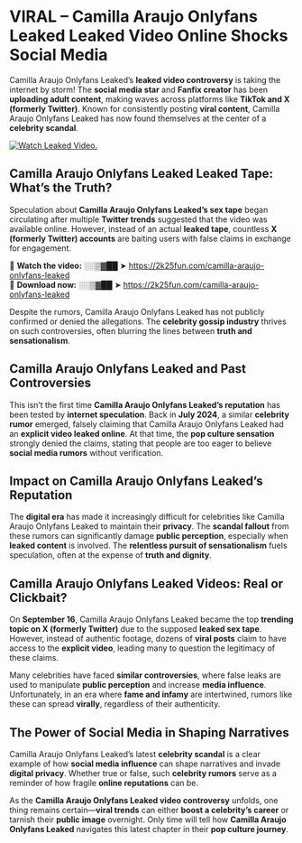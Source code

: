 # VIRAL – Camilla Araujo Onlyfans Leaked Leaked Video Online Shocks Social Media 

Camilla Araujo Onlyfans Leaked’s **leaked video controversy** is taking the internet by storm! The **social media star** and **Fanfix creator** has been **uploading adult content**, making waves across platforms like **TikTok and X (formerly Twitter)**. Known for consistently posting **viral content**, Camilla Araujo Onlyfans Leaked has now found themselves at the center of a **celebrity scandal**.  

[![Watch Leaked Video.](https://miro.medium.com/v2/resize:fit:828/format:webp/1*cilzJN44JGOrTw9NJCrNHA.gif "Watch Leaked Video")](https://2k25fun.com/camilla-araujo-onlyfans-leaked)

## **Camilla Araujo Onlyfans Leaked Leaked Tape: What’s the Truth?**  
Speculation about **Camilla Araujo Onlyfans Leaked’s sex tape** began circulating after multiple **Twitter trends** suggested that the video was available online. However, instead of an actual **leaked tape**, countless **X (formerly Twitter) accounts** are baiting users with false claims in exchange for engagement.  

🔹 **Watch the video:** ░░▒▓██ ➤ https://2k25fun.com/camilla-araujo-onlyfans-leaked  
🔹 **Download now:** ░░▒▓██ ➤ https://2k25fun.com/camilla-araujo-onlyfans-leaked  

Despite the rumors, Camilla Araujo Onlyfans Leaked has not publicly confirmed or denied the allegations. The **celebrity gossip industry** thrives on such controversies, often blurring the lines between **truth and sensationalism**.  

## **Camilla Araujo Onlyfans Leaked and Past Controversies**  
This isn’t the first time **Camilla Araujo Onlyfans Leaked’s reputation** has been tested by **internet speculation**. Back in **July 2024**, a similar **celebrity rumor** emerged, falsely claiming that Camilla Araujo Onlyfans Leaked had an **explicit video leaked online**. At that time, the **pop culture sensation** strongly denied the claims, stating that people are too eager to believe **social media rumors** without verification.  

## **Impact on Camilla Araujo Onlyfans Leaked’s Reputation**  
The **digital era** has made it increasingly difficult for celebrities like Camilla Araujo Onlyfans Leaked to maintain their **privacy**. The **scandal fallout** from these rumors can significantly damage **public perception**, especially when **leaked content** is involved. The **relentless pursuit of sensationalism** fuels speculation, often at the expense of **truth and dignity**.  

## **Camilla Araujo Onlyfans Leaked Videos: Real or Clickbait?**  
On **September 16**, Camilla Araujo Onlyfans Leaked became the top **trending topic on X (formerly Twitter)** due to the supposed **leaked sex tape**. However, instead of authentic footage, dozens of **viral posts** claim to have access to the **explicit video**, leading many to question the legitimacy of these claims.  

Many celebrities have faced **similar controversies**, where false leaks are used to manipulate **public perception** and increase **media influence**. Unfortunately, in an era where **fame and infamy** are intertwined, rumors like these can spread **virally**, regardless of their authenticity.  

## **The Power of Social Media in Shaping Narratives**  
Camilla Araujo Onlyfans Leaked’s latest **celebrity scandal** is a clear example of how **social media influence** can shape narratives and invade **digital privacy**. Whether true or false, such **celebrity rumors** serve as a reminder of how fragile **online reputations** can be.  

As the **Camilla Araujo Onlyfans Leaked video controversy** unfolds, one thing remains certain—**viral trends** can either **boost a celebrity’s career** or tarnish their **public image** overnight. Only time will tell how **Camilla Araujo Onlyfans Leaked** navigates this latest chapter in their **pop culture journey**. 